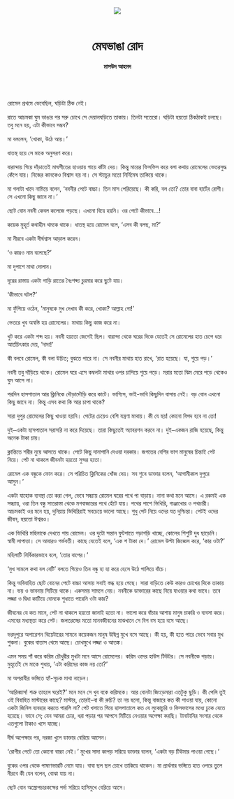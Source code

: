 <div align=center>
<img src=https://images.prothomalo.com/prothomalo-bangla%2F2021-05%2F99082e76-facb-46c6-ab54-9f95d9766677%2F27_04_21_shahitto_megh_vanga_rood.jpg?rect=0%2C0%2C900%2C473&w=1200&ar=40%3A21&auto=format%2Ccompress&ogImage=true&mode=crop&overlay=&overlay_position=bottom&overlay_width_pct=1 />
<br><br>
<h1>মেঘভাঙা রোদ</h1> 
<h4>মাসউদ আহমদ</h4>
<br><br>
</div>

রোমেল প্রথমে ভেবেছিল, ঘড়িটা ঠিক নেই।

রাতে আচমকা ঘুম ভাঙার পর সরু চোখে সে দেয়ালঘড়িতে তাকায়। তিনটা সতেরো। ঘড়িটা হয়তো ঠিকঠাকই চলছে। তবু মনে হয়, এটা কীভাবে সম্ভব?

মা বললেন, ‘খোকা, উঠে আয়।’

ধাতস্থ হয়ে সে মাকে অনুসরণ করে।

বারান্দায় গিয়ে দাঁড়াতেই মাঘশীতের হাওয়ায় গায়ে কাঁটা দেয়। কিন্তু মায়ের ফিসফিস করে বলা কথায় রোমেলের ভেতরসুদ্ধ কেঁপে যায়। নিজের কানকেও বিশ্বাস হয় না। সে স্ট্যাচুর মতো নির্নিমেষ তাকিয়ে থাকে।

মা গলাটা খাদে নামিয়ে বলেন, ‘নবনীর পেটে বাচ্চা। তিন মাস পেরিয়েছে। কী করি, বল তো? তোর বাবা হার্টের রোগী। সে এখনো কিছু জানে না।’

ছোট বোন নবনী কেবল কলেজে পড়ছে। এখনো বিয়ে হয়নি। ওর পেটে কীভাবে...!

কয়েক মুহূর্ত কথাহীন থমকে থাকে। ধাতস্থ হয়ে রোমেল বলে, ‘এসব কী বলছ, মা?’

মা নীরবে একটা দীর্ঘশ্বাস আড়াল করেন।

‘ও কারও নাম বলেছে?’

মা দুপাশে মাথা দোলান।

দূরের রাস্তায় একটা গাড়ি রাতের নৈঃশব্দ্য চুরমার করে ছুটে যায়।

‘কীভাবে ঘটল?’

মা ফুঁপিয়ে ওঠেন, ’মানুষকে মুখ দেখাব কী করে, খোকা? আল্লাহ গো!’

ভেতরে খুব অস্বস্তি হয় রোমেলের। মাথায় কিছু কাজ করে না।

খুট করে একটা শব্দ হয়। নবনী হয়তো জেগেই ছিল। বারান্দা থেকে ঘরের দিকে যেতেই সে রোমেলের হাত চেপে ধরে আর্তচিৎকার দেয়, ’দাদা!’

কী বলবে রোমেল, কী বলা উচিত; বুঝতে পারে না। সে নবনীর মাথায় হাত রাখে, ’রাত হয়েছে। যা, শুয়ে পড়।’

নবনী তবু দাঁড়িয়ে থাকে। রোমেল ঘরে এসে কম্বলটা মাথার ওপর চাপিয়ে শুয়ে পড়ে। মরার মতো ঝিম মেরে পড়ে থেকেও ঘুম আসে না।

পরদিন হাসপাতাল আর ক্লিনিকে দৌড়াদৌড়ি করে কাটে। ভাগ্যিস, ভাই-ভাবি কিছুদিন বাসায় নেই। বড় বোন এখনো কিছু জানে না। কিন্তু এসব কথা কি আর চাপা থাকে?

সারা দুপুর রোমেলের কিছু খাওয়া হয়নি। পেটের চেয়েও বেশি যন্ত্রণা মাথায়। কী যে হয়! কোনো বিপদ হবে না তো!

দুই–একটা হাসপাতাল সরাসরি না করে দিয়েছে। তারা কিছুতেই অ্যাবরশন করবে না। দুই–একজন রাজি হয়েছে, কিন্তু অনেক টাকা চায়।

ক্লান্তিতে শরীর নুয়ে আসতে থাকে। পেটে কিছু দানাপানি দেওয়া দরকার। জগতের বেশির ভাগ মানুষের চিন্তাই পেট নিয়ে। পেট না থাকলে জীবনটা হয়তো সুন্দর হতো।

রোমেল এক বন্ধুকে ফোন করে। সে পরিচিত ক্লিনিকের খোঁজ দেয়। সব শুনে ডাক্তার বলেন, ‘আগামীকাল দুপুরে আসুন।’

একটা যাহোক ব্যবস্থা তো করা গেল, ভেবে সন্ধ্যায় রোমেল ঘরের পথে পা বাড়ায়। নানা কথা মনে আসে। এ রকমই এক সন্ধ্যায়, ওরা তিন বন্ধু সাতরাস্তা থেকে মগবাজারের পথে হেঁটে যায়। পথের পাশে ভিখিরি, গাঞ্জাখোর ও পথচারী। আচমকাই ওর মনে হয়, দুনিয়ায় ভিখিরিরাই সবচেয়ে ভালো আছে। শুধু পেট নিয়ে ওদের যত দুশ্চিন্তা। পেটই ওদের জীবন, হয়তো ঈশ্বরও।

এক ভিখিরি মহিলাকে দেখতে পায় রোমেল। ওর দুটো সন্তান ফুটপাতে গড়াগড়ি খাচ্ছে, কোলের শিশুটি দুধ ছাড়েনি। স্বামী লাপাত্তা। সে আবারও গর্ভবতী। কাছে যেতেই বলে, ‘এক শ টাকা দে।’ রোমেল উল্টা জিজ্ঞেস করে, ‘কার ওটা?’

মহিলাটি নির্বিকারভাবে বলে, ‘তোর বাপের।’

‘মুখ সামলে কথা বল বেটি’ বলতে গিয়েও তিন বন্ধু হা হা করে হেসে উঠে পালিয়ে বাঁচে।

কিন্তু অবিবাহিত ছোট বোনের পেটে বাচ্চা আসায় সবাই স্তব্ধ হয়ে গেছে। সারা বাড়িতে কেউ কারও চোখের দিকে তাকায় না। ভয় ও ভাবনায় সিটিয়ে থাকে। একসময় সামলে নেয়। নবনীকে ডাক্তারের কাছে নিয়ে যাওয়ার কথা ভাবে। তবে লজ্জা ও দ্বিধা কাটিয়ে বোনকে শুধাতে পারেনি ওটা কার?

জীবনের যে কত মানে, পেট না থাকলে হয়তো জানাই হতো না। ভালো করে বাঁচার আশায় মানুষ চাকরি ও ব্যবসা করে। এসবের মধ্যস্থতা করে পেট। জলতরঙ্গের মতো মানবজীবনের মাঝখানে সে বিগ বস হয়ে বসে আছে।

ভরদুপুরে অপারেশন থিয়েটারের সামনে কয়েকজন মানুষ উদ্বিগ্ন মুখে বসে আছে। কী হয়, কী হতে পারে ভেবে সবার মুখ শুকনা। বুকের বাতাস থেমে আছে। চোখমুখে লজ্জা ও আতঙ্ক।

এমন সময় শাঁ করে করিম চৌধুরীর মুখটা মনে আসে রোমেলের। করিম ওদের হাউস টিউটর। সে নবনীকে পড়ায়। মুহূর্তেই সে মাকে শুধায়, ‘এটা করিমের কাজ নয় তো?’

মা অপরাধীর ভঙ্গিতে হ্যাঁ-সূচক মাথা নাড়েন।

‘আরিব্বাস! শত্রু তাহলে ঘরেই?’ মনে মনে সে খুব বকে করিমকে। আর বোনটা জিংড়েমারা এতটুকু ছুড়ি। কী পেলি তুই ওই বিবাহিত মাস্টারের কাছে? মাস্টার, তোরই–বা কী রুচি? তা নয় হলো, কিন্তু বাজারে কত কী পাওয়া যায়, কোনো একটা জিনিস ব্যবহার করতে পারলি না? পেট খসাতে গিয়ে হাসপাতালে কত যে লুকোচুরি ও ফিসফাসের মধ্যে ঢুকে যেতে হয়েছে। ভাবে সে; যেন আমরা চোর, ধরা পড়ার পর আপসে মিটিয়ে নেওয়ার অপেক্ষা করছি। টানাটানির সংসার থেকে এতগুলো টাকাও খসে যাচ্ছে।

দীর্ঘ অপেক্ষার পর, দরজা খুলে ডাক্তার বেরিয়ে আসেন।

‘রোগীর পেটে তো কোনো বাচ্চা নেই।’ মুখের সাদা কাপড় সরিয়ে ডাক্তার বলেন, ’একটা বড় টিউমার পাওয়া গেছে।’

বুকের ওপর থেকে পাষাণভারটি নেমে যায়। বাবা ছল ছল চোখে তাকিয়ে থাকেন। মা প্রার্থনার ভঙ্গিতে হাত ওপরে তুলে নীরবে কী যেন বলেন, বোঝা যায় না।

ছোট বোন অস্ত্রোপচারকক্ষের পর্দা সরিয়ে হাসিমুখে বেরিয়ে আসে।

